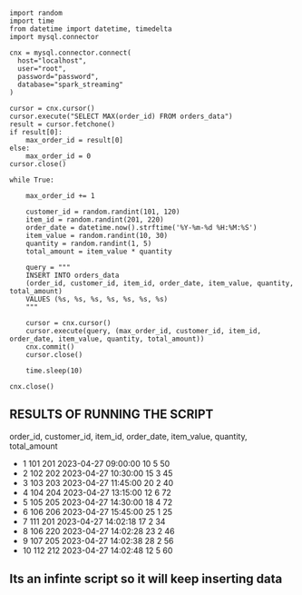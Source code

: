 ```
import random
import time
from datetime import datetime, timedelta
import mysql.connector

cnx = mysql.connector.connect(
  host="localhost",
  user="root",
  password="password",
  database="spark_streaming"
)

cursor = cnx.cursor()
cursor.execute("SELECT MAX(order_id) FROM orders_data")
result = cursor.fetchone()
if result[0]:
    max_order_id = result[0]
else:
    max_order_id = 0
cursor.close()

while True:

    max_order_id += 1
    
    customer_id = random.randint(101, 120)
    item_id = random.randint(201, 220)
    order_date = datetime.now().strftime('%Y-%m-%d %H:%M:%S')
    item_value = random.randint(10, 30)
    quantity = random.randint(1, 5)
    total_amount = item_value * quantity
    
    query = """
    INSERT INTO orders_data 
    (order_id, customer_id, item_id, order_date, item_value, quantity, total_amount) 
    VALUES (%s, %s, %s, %s, %s, %s, %s)
    """
    
    cursor = cnx.cursor()
    cursor.execute(query, (max_order_id, customer_id, item_id, order_date, item_value, quantity, total_amount))
    cnx.commit()
    cursor.close()
    
    time.sleep(10)
    
cnx.close()
```

## RESULTS OF RUNNING THE SCRIPT 

order_id, customer_id, item_id, order_date, item_value, quantity, total_amount
* 1	101	201	2023-04-27 09:00:00	10	5	50
* 2	102	202	2023-04-27 10:30:00	15	3	45
* 3	103	203	2023-04-27 11:45:00	20	2	40
* 4	104	204	2023-04-27 13:15:00	12	6	72
* 5	105	205	2023-04-27 14:30:00	18	4	72
* 6	106	206	2023-04-27 15:45:00	25	1	25
* 7	111	201	2023-04-27 14:02:18	17	2	34
* 8	106	220	2023-04-27 14:02:28	23	2	46
* 9	107	205	2023-04-27 14:02:38	28	2	56
* 10	112	212	2023-04-27 14:02:48	12	5	60

## Its an infinte script so it will keep inserting data

